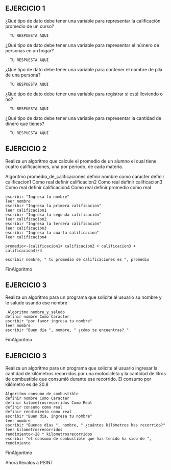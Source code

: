 ## EJERCICIO 1

¿Qué tipo de dato debe tener una variable para representar la calificación promedio de un
curso?

      TU RESPUESTA AQUI

¿Qué tipo de dato debe tener una variable para representar el número de personas en un
hogar?

      TU RESPUESTA AQUI

¿Qué tipo de dato debe tener una variable para contener el nombre de pila de una persona?

      TU RESPUESTA AQUI

¿Qué tipo de dato debe tener una variable para registrar si está lloviendo o no?

      TU RESPUESTA AQUI

¿Qué tipo de dato debe tener una variable para representar la cantidad de dinero que
tienes?

      TU RESPUESTA AQUI
      
## EJERCICIO 2

Realiza un algoritmo que calcule el promedio de un alumno el cual tiene cuatro calificaciones, una por periodo, de cada materia.

  Algoritmo promedio_de_calificaciones
	definir nombre como caracter
	definir calificacion1 Como real
	definir calificacion2 Como real
	definir calificacion3 Como real
	definir calificacion4 Como real
	definir promedio como real
	
	escribir "Ingresa tu nombre"
	leer nombre 
	escribir "Ingresa la primera calificacion" 
	leer calificacion1
	escribir "Ingresa la segunda calificación"
	leer calificacion2
	escribir "Ingresa la tercera calificación"
	leer calificacion3
	escribir "Ingresa la cuarta calificacion"
	leer calificacion4
	
	promedio<-(calificacion1+ calificacion2 + calificacion3 + calificacion4)/4
	
	escribir nombre, " tu promedio de calificaciones es ", promedio
	
	
FinAlgoritmo

      
      
## EJERCICIO 3

Realiza un algoritmo para un programa que solicite al usuario su nombre y le salude usando ese nombre

     Algoritmo nombre_y_saludo
	definir nombre Como Caracter
	escribir "por favor ingresa tu nombre" 
	leer nombre
	escribir "Buen día ", nombre, " ¿cómo te encuentras? "
	
FinAlgoritmo
 

## EJERCICIO 3

Realiza un algoritmo para  un programa que solicite al usuario ingresar la cantidad de kilómetros recorridos por una motocicleta y la cantidad de litros de combustible que consumió durante ese recorrido. El consumo por kilómetro es de 20.8

    Algoritmo consumo_de_combustible
	definir nombre Como Caracter
	definir kilometrosrecorridos Como Real
	definir consumo como real
	definir rendimiento como real
	escribir "Buen día, ingresa tu nombre"
	leer nombre
	escribir "Buenos días ", nombre, " ¿cuántos kilómetros has recorrido?"
	leer kilometrosrecorridos 
	rendimiento<-28 * kilometrosrecorridos
	escribir "el consumo de combustible que has tenido ha sido de ", rendimiento
FinAlgoritmo

Ahora llevalos a PSINT
